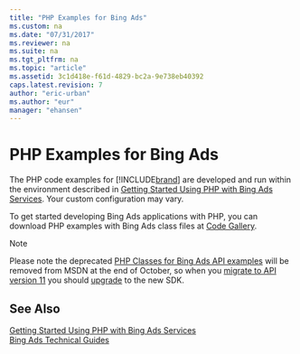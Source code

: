 ```yaml
---
title: "PHP Examples for Bing Ads"
ms.custom: na
ms.date: "07/31/2017"
ms.reviewer: na
ms.suite: na
ms.tgt_pltfrm: na
ms.topic: "article"
ms.assetid: 3c1d418e-f61d-4829-bc2a-9e738eb40392
caps.latest.revision: 7
author: "eric-urban"
ms.author: "eur"
manager: "ehansen"
---
```

# PHP Examples for Bing Ads
The PHP code examples for [!INCLUDE[brand](../../concepts/includes/brand.md)] are developed and run within the environment described in [Getting Started Using PHP with Bing Ads Services](../../concepts/getting-started-using-php-with-bing-ads-services.md). Your custom configuration may vary.

To get started developing Bing Ads applications with PHP, you can download PHP examples with Bing Ads class files at [Code Gallery](http://go.microsoft.com/fwlink/?LinkId=329042).

> [!NOTE]
> Please note the deprecated [PHP Classes for Bing Ads API examples](http://go.microsoft.com/fwlink/?LinkId=329042) will be removed from MSDN at the end of October, so when you [migrate to API version 11](../../concepts/migrating-to-bing-ads-api-version-11.md) you should [upgrade](../../concepts/getting-started-using-php-with-bing-ads-services.md#upgrade) to the new SDK.

## See Also
[Getting Started Using PHP with Bing Ads Services](../../concepts/getting-started-using-php-with-bing-ads-services.md)  
[Bing Ads Technical Guides](../../concepts/bing-ads-technical-guides.md)  

